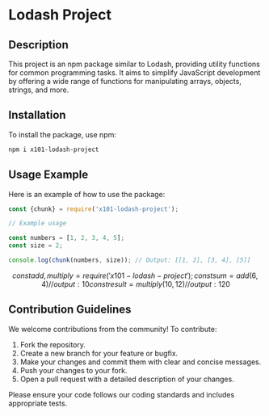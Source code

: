 # Lodash Project 
## Description

This project is an npm package similar to Lodash, providing utility functions for common programming tasks. It aims to simplify JavaScript development by offering a wide range of functions for manipulating arrays, objects, strings, and more.

## Installation

To install the package, use npm:

```bash
npm i x101-lodash-project
```

## Usage Example

Here is an example of how to use the package:

```javascript
const {chunk} = require('x101-lodash-project');

// Example usage

const numbers = [1, 2, 3, 4, 5];
const size = 2;

console.log(chunk(numbers, size)); // Output: [[1, 2], [3, 4], [5]]
```

```math functionality
const {add, multiply} = require('x101-lodash-project');

const sum = add(6,4) // output: 10
const result = multiply(10, 12) // output: 120

```

## Contribution Guidelines

We welcome contributions from the community! To contribute:

1. Fork the repository.
2. Create a new branch for your feature or bugfix.
3. Make your changes and commit them with clear and concise messages.
4. Push your changes to your fork.
5. Open a pull request with a detailed description of your changes.

Please ensure your code follows our coding standards and includes appropriate tests.